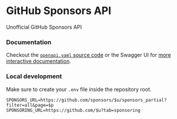 # GitHub Sponsors API

Unofficial GitHub Sponsors API

### Documentation

Checkout the [`openapi.yaml` source code](./src/openapi.yaml) or the Swagger UI for [more interactive documentation](https://petstore.swagger.io/?url=https://ghsponsors.vercel.app/api).

### Local development

Make sure to create your `.env` file inside the repository root.

```env
SPONSORS_URL=https://github.com/sponsors/$u/sponsors_partial?filter=all&page=$p
SPONSORING_URL=https://github.com/$u?tab=sponsoring
```
